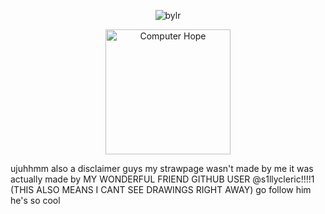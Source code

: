 <p align="center"> <img src="https://komarev.com/ghpvc/?username=bylrx&label=profile%20views!&color=fce144&style=flat" alt="bylr" /> </p>

<p align="center"> <img src="https://i.ibb.co/XVyGkf2/ill-protect-u-mike.png" width="200" height="200" alt="Computer Hope"/>

ujuhhmm also a disclaimer guys my strawpage wasn't made by me it was actually made by MY WONDERFUL FRIEND GITHUB USER @s1llycleric!!!!1 (THIS ALSO MEANS I CANT SEE DRAWINGS RIGHT AWAY) go follow him he's so cool 
